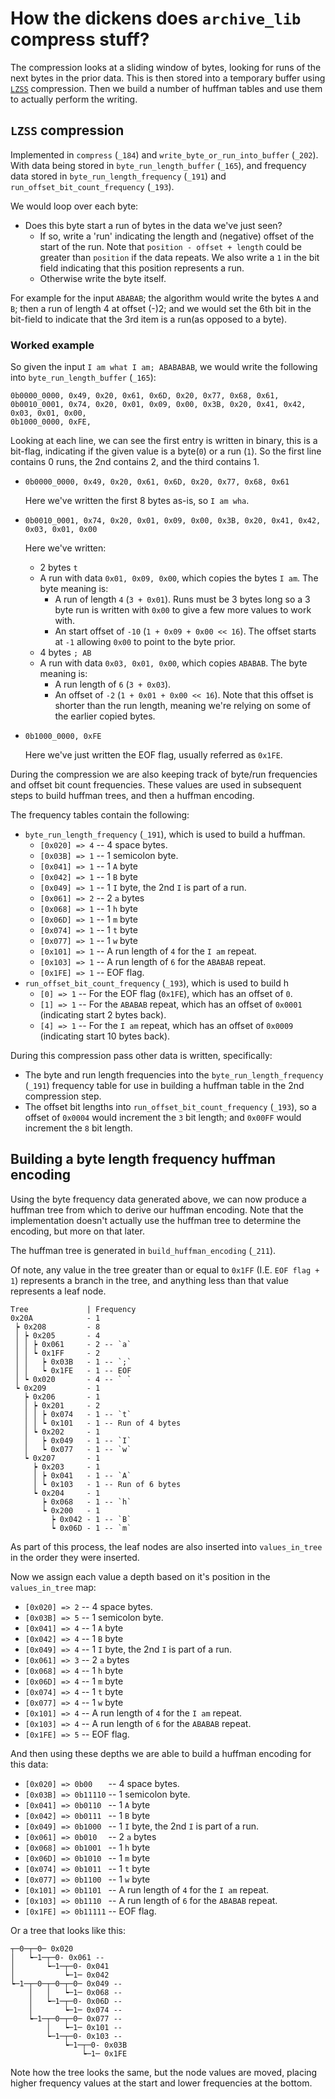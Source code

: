 # How the dickens does `archive_lib` compress stuff?

The compression looks at a sliding window of bytes, looking for runs of the next bytes in the prior data. This is then stored into a temporary buffer using [`LZSS`](https://en.wikipedia.org/wiki/Lempel%E2%80%93Ziv%E2%80%93Storer%E2%80%93Szymanski) compression. Then we build a number of huffman tables and use them to actually perform the writing.

## `LZSS` compression

Implemented in `compress` (`_184`) and `write_byte_or_run_into_buffer` (`_202`). With data being stored in `byte_run_length_buffer` (`_165`), and frequency data stored in `byte_run_length_frequency` (`_191`) and `run_offset_bit_count_frequency` (`_193`).

We would loop over each byte:
- Does this byte start a run of bytes in the data we've just seen?
  - If so, write a 'run' indicating the length and (negative) offset of the start of the run. Note
     that `position - offset + length` could be greater than `position` if the data repeats.
    We also write a `1` in the bit field indicating that this position represents a run.
  - Otherwise write the byte itself.

For example for the input `ABABAB`; the algorithm would write the bytes `A` and `B`; then a run of length 4 at offset (-)2; and we would set the 6th bit in the bit-field to indicate that the 3rd item is a run(as opposed to a byte).

### Worked example

So given the input `I am what I am; ABABABAB`, we would write the following into `byte_run_length_buffer` (`_165`):

```
0b0000_0000, 0x49, 0x20, 0x61, 0x6D, 0x20, 0x77, 0x68, 0x61, 
0b0010_0001, 0x74, 0x20, 0x01, 0x09, 0x00, 0x3B, 0x20, 0x41, 0x42, 0x03, 0x01, 0x00, 
0b1000_0000, 0xFE,
```

Looking at each line, we can see the first entry is written in binary, this is a bit-flag, indicating if the given value is a byte(`0`) or a run (`1`). So the first line contains 0 runs, the 2nd contains 2, and the third contains 1.

- `0b0000_0000, 0x49, 0x20, 0x61, 0x6D, 0x20, 0x77, 0x68, 0x61`
  
  Here we've written the first 8 bytes as-is, so `I am wha`.
- `0b0010_0001, 0x74, 0x20, 0x01, 0x09, 0x00, 0x3B, 0x20, 0x41, 0x42, 0x03, 0x01, 0x00`
  
  Here we've written:
  - 2 bytes `t `
  - A run with data `0x01, 0x09, 0x00`, which copies the bytes `I am`. The byte meaning is:
    - A run of length `4` (`3 + 0x01`). Runs must be 3 bytes long so a 3 byte run is written with
       `0x00` to give a few more values to work with.
    - An start offset of `-10` (`1 + 0x09 + 0x00 << 16`). The offset starts at `-1` allowing `0x00`
       to point to the byte prior.
  - 4 bytes `; AB`
  - A run with data `0x03, 0x01, 0x00`, which copies `ABABAB`. The byte meaning is:
    - A run length of `6` (`3 + 0x03`).
    - An offset of `-2` (`1 + 0x01 + 0x00 << 16`). Note that this offset is shorter than the run
       length, meaning we're relying on some of the earlier copied bytes.

- `0b1000_0000, 0xFE`
  
  Here we've just written the EOF flag, usually referred as `0x1FE`.

During the compression we are also keeping track of byte/run frequencies and offset bit count
 frequencies. These values are used in subsequent steps to build huffman trees, and then a huffman
 encoding.

The frequency tables contain the following:

- `byte_run_length_frequency` (`_191`), which is used to build a huffman.
  - `[0x020] => 4` -- 4 space bytes.
  - `[0x03B] => 1` -- 1 semicolon byte.
  - `[0x041] => 1` -- 1 `A` byte
  - `[0x042] => 1` -- 1 `B` byte
  - `[0x049] => 1` -- 1 `I` byte, the 2nd `I` is part of a run.
  - `[0x061] => 2` -- 2 `a` bytes
  - `[0x068] => 1` -- 1 `h` byte
  - `[0x06D] => 1` -- 1 `m` byte
  - `[0x074] => 1` -- 1 `t` byte
  - `[0x077] => 1` -- 1 `w` byte
  - `[0x101] => 1` -- A run length of `4` for the `I am` repeat.
  - `[0x103] => 1` -- A run length of `6` for the `ABABAB` repeat. 
  - `[0x1FE] => 1` -- EOF flag.
- `run_offset_bit_count_frequency` (`_193`), which is used to build h
  - `[0] => 1` -- For the EOF flag (`0x1FE`), which has an offset of `0`.
  - `[1] => 1` -- For the `ABABAB` repeat, which has an offset of `0x0001` (indicating start 2 bytes
                   back).
  - `[4] => 1` -- For the `I am` repeat, which has an offset of `0x0009` (indicating start 10 bytes
                   back).

During this compression pass other data is written, specifically:
 - The byte and run length frequencies into the `byte_run_length_frequency` (`_191`) frequency table
    for use in building a huffman table in the 2nd compression step.
 - The offset bit lengths into `run_offset_bit_count_frequency` (`_193`), so a offset of `0x0004`
    would increment the `3` bit length; and `0x00FF` would increment the `8` bit length.

## Building a byte length frequency huffman encoding

Using the byte frequency data generated above, we can now produce a huffman tree from which to derive our huffman encoding. Note that the implementation doesn't actually use the huffman tree to determine the encoding, but more on that later.

The huffman tree is generated in `build_huffman_encoding` (`_211`).

Of note, any value in the tree greater than or equal to `0x1FF` (I.E. `EOF flag + 1`) represents a branch in the tree, and anything less than that value represents a leaf node.

```
Tree             | Frequency
0x20A            - 1
 ┝ 0x208         - 8
 │ ┝ 0x205       - 4
 │ │ ┝ 0x061     - 2 -- `a`
 │ │ ┕ 0x1FF     - 2
 │ │   ┝ 0x03B   - 1 -- `;`
 │ │   ┕ 0x1FE   - 1 -- EOF
 │ ┕ 0x020       - 4 -- ` `
 ┕ 0x209         - 1
   ┝ 0x206       - 1
   │ ┝ 0x201     - 2
   │ │ ┝ 0x074   - 1 -- `t`
   │ │ ┕ 0x101   - 1 -- Run of 4 bytes
   │ ┕ 0x202     - 1
   │   ┝ 0x049   - 1 -- `I`
   │   ┕ 0x077   - 1 -- `w`
   ┕ 0x207       - 1
     ┝ 0x203     - 1
     │ ┝ 0x041   - 1 -- `A`
     │ ┕ 0x103   - 1 -- Run of 6 bytes
     ┕ 0x204     - 1
       ┝ 0x068   - 1 -- `h`
       ┕ 0x200   - 1
         ┝ 0x042 - 1 -- `B`
         ┕ 0x06D - 1 -- `m`
```

As part of this process, the leaf nodes are also inserted into `values_in_tree` in the order they were inserted.

Now we assign each value a depth based on it's position in the `values_in_tree` map:

- `[0x020] => 2` -- 4 space bytes.
- `[0x03B] => 5` -- 1 semicolon byte.
- `[0x041] => 4` -- 1 `A` byte
- `[0x042] => 4` -- 1 `B` byte
- `[0x049] => 4` -- 1 `I` byte, the 2nd `I` is part of a run.
- `[0x061] => 3` -- 2 `a` bytes
- `[0x068] => 4` -- 1 `h` byte
- `[0x06D] => 4` -- 1 `m` byte
- `[0x074] => 4` -- 1 `t` byte
- `[0x077] => 4` -- 1 `w` byte
- `[0x101] => 4` -- A run length of `4` for the `I am` repeat.
- `[0x103] => 4` -- A run length of `6` for the `ABABAB` repeat. 
- `[0x1FE] => 5` -- EOF flag.

And then using these depths we are able to build a huffman encoding for this data:

- `[0x020] => 0b00   ` -- 4 space bytes.
- `[0x03B] => 0b11110` -- 1 semicolon byte.
- `[0x041] => 0b0110 ` -- 1 `A` byte
- `[0x042] => 0b0111 ` -- 1 `B` byte
- `[0x049] => 0b1000 ` -- 1 `I` byte, the 2nd `I` is part of a run.
- `[0x061] => 0b010  ` -- 2 `a` bytes
- `[0x068] => 0b1001 ` -- 1 `h` byte
- `[0x06D] => 0b1010 ` -- 1 `m` byte
- `[0x074] => 0b1011 ` -- 1 `t` byte
- `[0x077] => 0b1100 ` -- 1 `w` byte
- `[0x101] => 0b1101 ` -- A run length of `4` for the `I am` repeat.
- `[0x103] => 0b1110 ` -- A run length of `6` for the `ABABAB` repeat. 
- `[0x1FE] => 0b11111` -- EOF flag.



Or a tree that looks like this:
```
┬─0─┬─0─ 0x020
│   ┕─1─┬─0- 0x061 -- 
│       ┕─1─┬─0- 0x041
│           ┕─1─ 0x042
┕─1─┬─0─┬─0─┬─0─ 0x049 --
    │   │   ┕─1─ 0x068 -- 
    │   ┕─1─┬─0- 0x06D -- 
    │       ┕─1─ 0x074 -- 
    ┕─1─┬─0─┬─0─ 0x077 --
        │   ┕─1─ 0x101 -- 
        ┕─1─┬─0- 0x103 -- 
            ┕─1─┬─0- 0x03B
                ┕─1─ 0x1FE
```
Note how the tree looks the same, but the node values are moved, placing higher frequency values at the start and lower frequencies at the bottom. 










